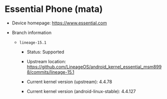 # Essential Phone (mata)

* Device homepage: https://www.essential.com

* Branch information

  * `lineage-15.1`

    * Status: Supported

    * Upstream location: https://github.com/LineageOS/android_kernel_essential_msm8998/commits/lineage-15.1

    * Current kernel version (upstream): 4.4.78

    * Current kernel version (android-linux-stable): 4.4.127
